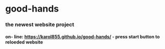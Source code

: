 # good-hands
### the newest website project

#### on- line: https://karol855.github.io/good-hands/ - press start button to reloeded website
